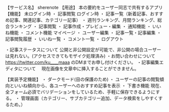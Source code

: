 【サービス名】 sherenote
【用途】 本の要約をユーザー同志で共有するアプリ
【機能】 
未ログイン時
 ・ 記事閲覧
ログイン時
 ・ 記事一覧（新着記事、おすすめ記事、関連記事、カテゴリー記事）
 ・ 週刊ランキング、月間ランキング、総合ランキング
 ・ 記事閲覧
 ・ 記事作成・プレビュー・編集
 ・ 通知機能
 ・ いいね機能
 ・ コメント機能
 マイページ
   ・ ユーザー編集
   ・ 記事一覧・記事編集
   ・ 記事閲覧履歴
   ・ いいね一覧
   ・ コメント一覧
   ・ ログアウト
  
・記事ステータスについて
  公開と非公開設定が可能で、非公開の場合ユーザーは見れない。(アクセスできてもモザイク処理済み)
・お問い合わせについて
　https://twitter.com/ku____maaa のDMまでお申し付けください。
・記事編集エディタについて
　現在画像を文章中に挿入することができません。
 
【実装予定機能】
・ ダークモード(目の保護のため)
・ ユーザーの記事の閲覧傾向といいね傾向から、各ユーザーへのおすすめ記事を表示
・ 下書き機能
  現在、全フォーム必須でバリデーションをしているため、手軽に保存できるようにする。
・ 管理画面（カテゴリー、サブカテゴリー追加、データ検索をしやすくするため。）
 
